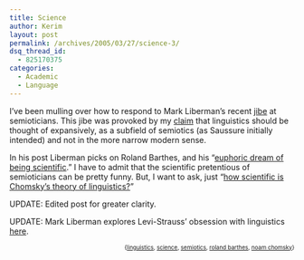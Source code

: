```yaml
---
title: Science
author: Kerim
layout: post
permalink: /archives/2005/03/27/science-3/
dsq_thread_id:
  - 825170375
categories:
  - Academic
  - Language
---
```

I&#8217;ve been mulling over how to respond to Mark Liberman&#8217;s recent <a href="http://itre.cis.upenn.edu/~myl/languagelog/archives/002005.html" onclick="_gaq.push(['_trackEvent', 'outbound-article', 'http://itre.cis.upenn.edu/~myl/languagelog/archives/002005.html', 'jibe']);" >jibe</a> at semioticians. This jibe was provoked by my <a href="http://test.oxus.net/archives/2005/03/23/linguistics/" onclick="_gaq.push(['_trackEvent', 'outbound-article', 'http://test.oxus.net/archives/2005/03/23/linguistics/', 'claim']);" >claim</a> that linguistics should be thought of expansively, as a subfield of semiotics (as Saussure initially intended) and not in the more narrow modern sense.

In his post Liberman picks on Roland Barthes, and his &#8220;<a href="http://itre.cis.upenn.edu/~myl/languagelog/archives/002005.html" onclick="_gaq.push(['_trackEvent', 'outbound-article', 'http://itre.cis.upenn.edu/~myl/languagelog/archives/002005.html', 'euphoric dream of being scientific']);" >euphoric dream of being scientific</a>.&#8221; I have to admit that the scientific pretentious of semioticians can be pretty funny. But, I want to ask, just &#8220;<a href="http://diary.carolyn.org/abstract.html" onclick="_gaq.push(['_trackEvent', 'outbound-article', 'http://diary.carolyn.org/abstract.html', 'how scientific is Chomsky&#8217;s theory of linguistics?']);" >how scientific is Chomsky&#8217;s theory of linguistics?</a>&#8221;

UPDATE: Edited post for greater clarity.

UPDATE: Mark Liberman explores Levi-Strauss&#8217; obsession with linguistics <a href="http://itre.cis.upenn.edu/~myl/languagelog/archives/002017.html" onclick="_gaq.push(['_trackEvent', 'outbound-article', 'http://itre.cis.upenn.edu/~myl/languagelog/archives/002017.html', 'here']);" >here</a>.

<div style="text-align:right;">
  <span style="font-size:x-small;">{<a href="http://technorati.com/tag/linguistics" onclick="_gaq.push(['_trackEvent', 'outbound-article', 'http://technorati.com/tag/linguistics', 'linguistics']);"  rel="tag">linguistics</a>, <a href="http://technorati.com/tag/science" onclick="_gaq.push(['_trackEvent', 'outbound-article', 'http://technorati.com/tag/science', 'science']);"  rel="tag">science</a>, <a href="http://technorati.com/tag/semiotics" onclick="_gaq.push(['_trackEvent', 'outbound-article', 'http://technorati.com/tag/semiotics', 'semiotics']);"  rel="tag">semiotics</a>, <a href="http://technorati.com/tag/roland barthes" onclick="_gaq.push(['_trackEvent', 'outbound-article', 'http://technorati.com/tag/roland barthes', 'roland barthes']);"  rel="tag">roland barthes</a>, <a href="http://technorati.com/tag/noam chomsky" onclick="_gaq.push(['_trackEvent', 'outbound-article', 'http://technorati.com/tag/noam chomsky', 'noam chomsky']);"  rel="tag">noam chomsky</a>}</span>


